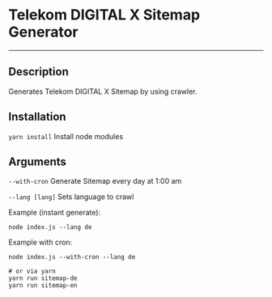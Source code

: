 # Telekom DIGITAL X Sitemap Generator


---

## Description
Generates Telekom DIGITAL X Sitemap by using crawler.

## Installation

`yarn install`
Install node modules

## Arguments
`--with-cron`
Generate Sitemap every day at 1:00 am

`--lang [lang]`
Sets language to crawl

Example (instant generate):

```
node index.js --lang de
```

Example with cron:

```
node index.js --with-cron --lang de

# or via yarn
yarn run sitemap-de
yarn run sitemap-en
```
